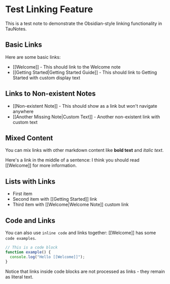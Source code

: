 # Test Linking Feature

This is a test note to demonstrate the Obsidian-style linking functionality in TauNotes.

## Basic Links

Here are some basic links:
- [[Welcome]] - This should link to the Welcome note
- [[Getting Started|Getting Started Guide]] - This should link to Getting Started with custom display text

## Links to Non-existent Notes

- [[Non-existent Note]] - This should show as a link but won't navigate anywhere
- [[Another Missing Note|Custom Text]] - Another non-existent link with custom text

## Mixed Content

You can mix links with other markdown content like **bold text** and *italic text*.

Here's a link in the middle of a sentence: I think you should read [[Welcome]] for more information.

## Lists with Links

- First item
- Second item with [[Getting Started]] link
- Third item with [[Welcome|Welcome Note]] custom link

## Code and Links

You can also use `inline code` and links together: [[Welcome]] has some `code examples`.

```javascript
// This is a code block
function example() {
  console.log("Hello [[Welcome]]");
}
```

Notice that links inside code blocks are not processed as links - they remain as literal text.
